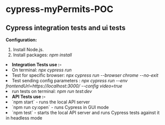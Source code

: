 # cypress-myPermits-POC
<h2>Cypress integration tests and ui tests</h2>

<b>Configuration:</b>
<ol>
<li>Install Node.js.</li>
<li>Install packages: <i>npm install</i></li>
</ol>
<li><b>Integration Tests use :-</b></li>
<li>On terminal: <i>npx cypress run</i></li>
<li>Test for specific browser: <i>npx cypress run --browser chrome --no-exit</i></li>
<li>Test sending config parameters : <i>npx cypress run --env frontendUrl=https://localhost:3000/ --config video=true</i></li>
<li>run tests on terminal: <i>npm run test:dev</i></li> 
<li><b>API Tests use :-</b></li> 
<li> `npm start` - runs the local API server </li>
<li> `npm run cy:open` - runs Cypress in GUI mode </li>
<li> `npm test` - starts the local API server and runs Cypress tests against it in headless mode </li>
</ul>

